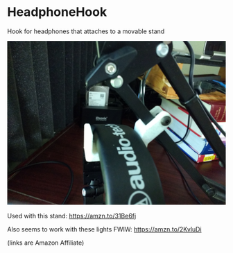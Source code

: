 # HeadphoneHook
Hook for headphones that attaches to a movable stand

![image](headphones1.jpg)

Used with this stand: https://amzn.to/31Be6fj 

Also seems to work with these lights FWIW: https://amzn.to/2KvluDi

(links are Amazon Affiliate)

